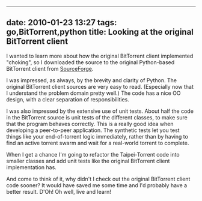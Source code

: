 
---
date: 2010-01-23 13:27
tags: go,BitTorrent,python
title: Looking at the original BitTorrent client
---

I wanted to learn more about how the original BitTorrent client implemented
"choking", so I downloaded the source to the original Python-based BitTorrent
client from [SourceForge](http://sourceforge.net/projects/bittorrent/).

I was impressed, as always, by the brevity and clarity of Python. The original
BitTorrent client sources are very easy to read. (Especially now that I
understand the problem domain pretty well.) The code has a nice OO design,
with a clear separation of responsibilities.

I was also impressed by the extensive use of unit tests. About half the code
in the BitTorrent source is unit tests of the different classes, to make sure
that the program behaves correctly. This is a really good idea when developing
a peer-to-peer application. The synthetic tests let you test things like your
end-of-torrent logic immediately, rather than by having to find an active
torrent swarm and wait for a real-world torrent to complete.

When I get a chance I'm going to refactor the Taipei-Torrent code into smaller
classes and add unit tests like the original BitTorrent client implementation
has.

And come to think of it, why didn't I check out the original BitTorrent client
code sooner? It would have saved me some time and I'd probably have a better
result. D'Oh! Oh well, live and learn!
